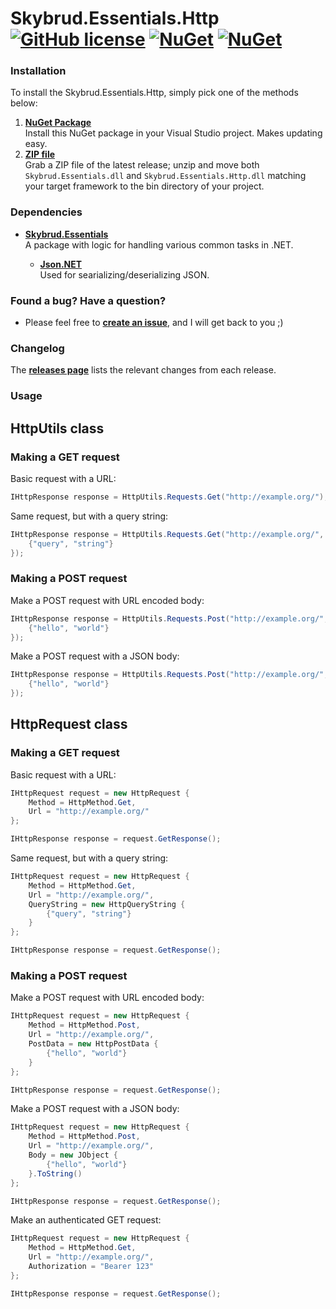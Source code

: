 # Skybrud.Essentials.Http [![GitHub license](https://img.shields.io/badge/license-MIT-blue.svg)](LICENSE.md) [![NuGet](https://img.shields.io/nuget/v/Skybrud.Essentials.Http.svg)](https://www.nuget.org/packages/Skybrud.Essentials) [![NuGet](https://img.shields.io/nuget/dt/Skybrud.Essentials.Http.svg)](https://www.nuget.org/packages/Skybrud.Essentials)

### Installation

To install the Skybrud.Essentials.Http, simply pick one of the methods below:

1. [**NuGet Package**][NuGetPackage]  
   Install this NuGet package in your Visual Studio project. Makes updating easy.
2. [**ZIP file**][GitHubRelease]  
   Grab a ZIP file of the latest release; unzip and move both `Skybrud.Essentials.dll` and `Skybrud.Essentials.Http.dll` matching your target framework to the bin directory of your project.



### Dependencies

- [**Skybrud.Essentials**](https://github.com/skybrud/Skybrud.Essentials)<br />A package with logic for handling various common tasks in .NET.

  - [**Json.NET**](https://github.com/jamesnk/newtonsoft.json)<br />Used for searializing/deserializing JSON.



### Found a bug? Have a question?

* Please feel free to [**create an issue**][Issues], and I will get back to you ;)



### Changelog

The [**releases page**][GitHubReleases] lists the relevant changes from each release.


### Usage

## HttpUtils class

### Making a GET request

Basic request with a URL:

```csharp
IHttpResponse response = HttpUtils.Requests.Get("http://example.org/");
```

Same request, but with a query string:

```csharp
IHttpResponse response = HttpUtils.Requests.Get("http://example.org/", new HttpQueryString {
    {"query", "string"}
});
```

### Making a POST request

Make a POST request with URL encoded body:

```csharp
IHttpResponse response = HttpUtils.Requests.Post("http://example.org/", new HttpPostData {
    {"hello", "world"}
});
```

Make a POST request with a JSON body:

```csharp
IHttpResponse response = HttpUtils.Requests.Post("http://example.org/", new JObject {
    {"hello", "world"}
});
```

## HttpRequest class

### Making a GET request

Basic request with a URL:

```csharp
IHttpRequest request = new HttpRequest {
    Method = HttpMethod.Get,
    Url = "http://example.org/"
};

IHttpResponse response = request.GetResponse();
```

Same request, but with a query string:

```csharp
IHttpRequest request = new HttpRequest {
    Method = HttpMethod.Get,
    Url = "http://example.org/",
    QueryString = new HttpQueryString {
        {"query", "string"}
    }
};

IHttpResponse response = request.GetResponse();
```

### Making a POST request

Make a POST request with URL encoded body:

```csharp
IHttpRequest request = new HttpRequest {
    Method = HttpMethod.Post,
    Url = "http://example.org/",
    PostData = new HttpPostData {
        {"hello", "world"}
    }
};

IHttpResponse response = request.GetResponse();
```

Make a POST request with a JSON body:

```csharp
IHttpRequest request = new HttpRequest {
    Method = HttpMethod.Post,
    Url = "http://example.org/",
    Body = new JObject {
        {"hello", "world"}
    }.ToString()
};

IHttpResponse response = request.GetResponse();
```

Make an authenticated GET request:

```csharp
IHttpRequest request = new HttpRequest {
    Method = HttpMethod.Get,
    Url = "http://example.org/",
    Authorization = "Bearer 123"
};

IHttpResponse response = request.GetResponse();
```





   
[NuGetPackage]: https://www.nuget.org/packages/Skybrud.Essentials.Http
[GitHubRelease]: https://github.com/skybrud/Skybrud.Essentials.Http/releases/latest
[GitHubReleases]: https://github.com/skybrud/Skybrud.Essentials.Http/releases
[Changelog]: https://github.com/skybrud/Skybrud.Essentials.Http/releases
[Issues]: https://github.com/skybrud/Skybrud.Essentials.Http/issues
